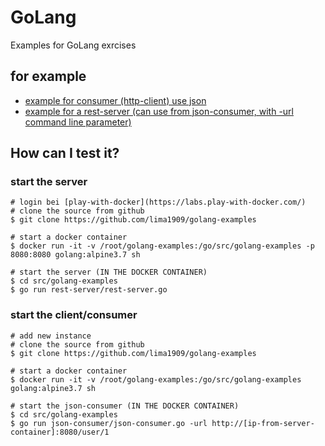 # GoLang
Examples for GoLang exrcises

## for example
* [example for consumer (http-client) use json](./json-consumer)
* [example for a rest-server (can use from json-consumer, with -url command line parameter)](./rest-server)

## How can I test it?

### start the server

    # login bei [play-with-docker](https://labs.play-with-docker.com/)
    # clone the source from github
    $ git clone https://github.com/lima1909/golang-examples
    
    # start a docker container
    $ docker run -it -v /root/golang-examples:/go/src/golang-examples -p 8080:8080 golang:alpine3.7 sh

    # start the server (IN THE DOCKER CONTAINER)
    $ cd src/golang-examples
    $ go run rest-server/rest-server.go

### start the client/consumer

    # add new instance
    # clone the source from github
    $ git clone https://github.com/lima1909/golang-examples
    
    # start a docker container
    $ docker run -it -v /root/golang-examples:/go/src/golang-examples golang:alpine3.7 sh

    # start the json-consumer (IN THE DOCKER CONTAINER)
    $ cd src/golang-examples
    $ go run json-consumer/json-consumer.go -url http://[ip-from-server-container]:8080/user/1